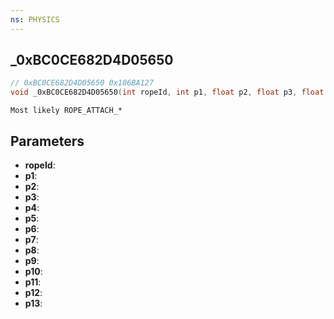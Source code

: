 ```yaml
---
ns: PHYSICS
---
```

## _0xBC0CE682D4D05650

```c
// 0xBC0CE682D4D05650 0x106BA127
void _0xBC0CE682D4D05650(int ropeId, int p1, float p2, float p3, float p4, float p5, float p6, float p7, float p8, float p9, float p10, float p11, float p12, float p13);
```

```
Most likely ROPE_ATTACH_*  
```

## Parameters
* **ropeId**: 
* **p1**: 
* **p2**: 
* **p3**: 
* **p4**: 
* **p5**: 
* **p6**: 
* **p7**: 
* **p8**: 
* **p9**: 
* **p10**: 
* **p11**: 
* **p12**: 
* **p13**: 

